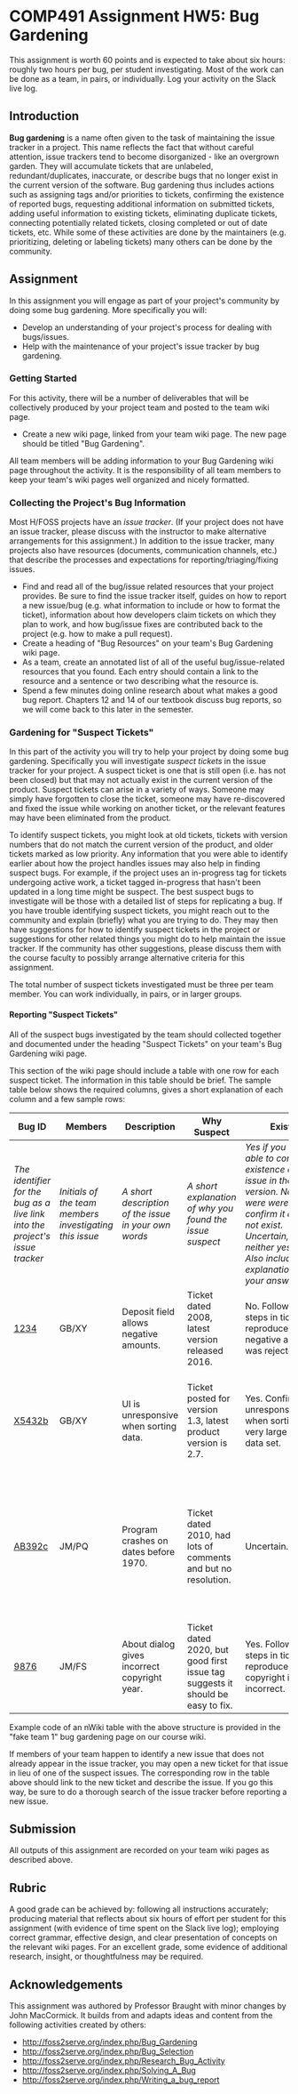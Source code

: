 # COMP491 Assignment HW5: Bug Gardening

This assignment is worth 60 points and is expected to take about six
hours: roughly two hours per bug, per student investigating. Most of the
work can be done as a team, in pairs, or individually. Log your
activity on the Slack live log.

## Introduction

**Bug gardening** is a name often given to the task of maintaining the issue tracker in a project. This name reflects the fact that without careful attention, issue trackers tend to become disorganized - like an overgrown garden. They will accumulate tickets that are unlabeled, redundant/duplicates, inaccurate, or describe bugs that no longer exist in the current version of the software. Bug gardening thus includes actions such as assigning tags and/or priorities to tickets, confirming the existence of reported bugs, requesting additional information on submitted tickets, adding useful information to existing tickets, eliminating duplicate tickets, connecting potentially related tickets, closing completed or out of date tickets, etc. While some of these activities are done by the maintainers (e.g. prioritizing, deleting or labeling tickets) many others can be done by the community.

## Assignment

In this assignment you will engage as part of your project's community by doing some bug gardening. More specifically you will:
- Develop an understanding of your project's process for dealing with bugs/issues.
- Help with the maintenance of your project's issue tracker by bug gardening.

### Getting Started

For this activity, there will be a number of deliverables that will be collectively produced by your project team and posted to the team wiki page.

* Create a new wiki page, linked from your team wiki page. The new
  page should be titled "Bug Gardening".

All team members will be adding information to your Bug Gardening wiki
page throughout the activity. It is the responsibility of all team
members to keep your team's wiki pages well organized and nicely
formatted.

### Collecting the Project's Bug Information

Most H/FOSS projects have an *issue tracker*. (If your project does
not have an issue tracker, please discuss with the instructor to make
alternative arrangements for this assignment.)  In addition to the
issue tracker, many projects also have resources (documents,
communication channels, etc.) that describe the processes and
expectations for reporting/triaging/fixing issues.

- Find and read all of the bug/issue related resources that your
  project provides. Be sure to find the issue tracker itself, guides
  on how to report a new issue/bug (e.g. what information to include
  or how to format the ticket), information about how developers claim
  tickets on which they plan to work, and how bug/issue fixes are
  contributed back to the project (e.g. how to make a pull request).
- Create a heading of "Bug Resources" on your team's Bug Gardening
  wiki page.
- As a team, create an annotated list of all of the useful
  bug/issue-related resources that you found.  Each entry should
  contain a link to the resource and a sentence or two describing what
  the resource is.
- Spend a few minutes doing online research about what makes a good
  bug report. Chapters 12 and 14 of our textbook discuss bug reports,
  so we will come back to this later in the semester.

### Gardening for "Suspect Tickets"

In this part of the activity you will try to help your project by
doing some bug gardening. Specifically you will investigate *suspect
tickets* in the issue tracker for your project. A suspect ticket is
one that is still open (i.e. has not been closed) but that may not
actually exist in the current version of the product. Suspect tickets
can arise in a variety of ways. Someone may simply have forgotten to
close the ticket, someone may have re-discovered and fixed the issue
while working on another ticket, or the relevant features may have
been eliminated from the product.

To identify suspect tickets, you might look at old tickets, tickets
with version numbers that do not match the current version of the
product, and older tickets marked as low priority. Any information
that you were able to identify earlier about how the project handles
issues may also help in finding suspect bugs. For example, if the
project uses an in-progress tag for tickets undergoing active work, a
ticket tagged in-progress that hasn't been updated in a long time
might be suspect. The best suspect bugs to investigate will be those
with a detailed list of steps for replicating a bug. If you have
trouble identifying suspect tickets, you might reach out to the
community and explain (briefly) what you are trying to do. They may
then have suggestions for how to identify suspect tickets in the
project or suggestions for other related things you might do to help
maintain the issue tracker. If the community has other suggestions,
please discuss them with the course faculty to possibly arrange
alternative criteria for this assignment.

The total number of suspect tickets investigated must be three per team member. You can work individually, in pairs, or in larger groups.

#### Reporting "Suspect Tickets"

All of the suspect bugs investigated by the team should collected
together and documented under the heading "Suspect Tickets" on your
team's Bug Gardening wiki page.

This section of the wiki page should include a table with one row for each suspect ticket. The information in this table should be brief. The sample table below shows the required columns, gives a short explanation of each column and a few sample rows:

| __Bug ID__	| __Members__ | __Description__ | __Why Suspect__ | __Exists__	| __Actions__ |
|-------------|-------------|-----------------|---------------------|-------------|-------------|
| _The identifier for the bug as a live link into the project's issue tracker_ | _Initials of the team members investigating this issue_ | _A short description of the issue in your own words_ | _A short explanation of why you found the issue suspect_ | _Yes if you were able to confirm existence of the issue in the latest version. No, if you were were able to confirm it does not exist. Uncertain, if neither yes or no. Also include brief explanation for your answer._ | _Description of any action taken on the bug. If you comment on the ticket or elsewhere, include live links that document your actions._ |
| [1234](http://example.com/link1234.html) | GB/XY| Deposit field allows negative amounts. |	Ticket dated 2008, latest version released 2016. |	No. Followed steps in ticket to reproduce and negative amount was rejected. |	Commented on the ticket [here](ttp://example.com/sample.html) suggesting that it be closed. |
| [X5432b](http://example.com/linkX5432b.html) | 	GB/XY	| UI is unresponsive when sorting data.	| Ticket posted for version 1.3, latest product version is 2.7.	| Yes. Confirmed unresponsiveness when sorting the very large test data set.	| Commented on the ticket [here](ttp://example.com/sample.html) indicating problem was seen in Version 2.7 using the large test data set, but was not noticeable with the small test data set. |
[AB392c](http://example.com/linkAB392c.html) | JM/PQ | Program crashes on dates before 1970.	| Ticket dated 2010, had lots of comments and but no resolution.	| Uncertain. | We were unable to replicate bug because steps for replication were incomplete/unclear with regard to the latest version. Conversed with community [here](ttp://example.com/sample.html) about the issue. Commented on the ticket [here](ttp://example.com/sample.html) with clarified steps. |
| [9876](http://example.com/link9876.html) | JM/FS | About dialog gives incorrect copyright year. |	Ticket dated 2020, but good first issue tag suggests it should be easy to fix. |	Yes. Followed steps in ticket to reproduce and copyright is still incorrect. |	No action taken. |

Example code of an nWiki table with the above structure is provided in the "fake team 1" bug gardening page on our course wiki.

If members of your team happen to identify a new issue that does not
already appear in the issue tracker, you may open a new ticket for that
issue in lieu of one of the suspect issues. The corresponding row in
the table above should link to the new ticket and describe the issue.
If you go this way, be sure to do a thorough search of the issue
tracker before reporting a new issue.

## Submission

All outputs of this assignment are recorded on your team wiki pages as described above.

## Rubric

A good grade can be achieved by: following all instructions
accurately; producing material that reflects about six hours of effort
per student for this assignment (with evidence of time spent on the
Slack live log); employing correct grammar, effective design, and
clear presentation of concepts on the relevant wiki pages. For an
excellent grade, some evidence of additional research, insight, or
thoughtfulness may be required.


## Acknowledgements

This assignment was authored by Professor Braught with minor changes
by John MacCormick.  It builds from and adapts ideas and content from
the following activities created by others:
- http://foss2serve.org/index.php/Bug_Gardening
- http://foss2serve.org/index.php/Bug_Selection
- http://foss2serve.org/index.php/Research_Bug_Activity
- http://foss2serve.org/index.php/Solving_A_Bug
- http://foss2serve.org/index.php/Writing_a_bug_report
